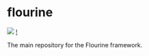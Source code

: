 flourine
========
![](https://poser.pugx.org/fluorine-framework/framework/downloads.png)
[!](https://packagist.org/packages/fluorine-framework/framework)


The main repository for the Flourine framework.
